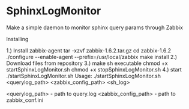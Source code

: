 SphinxLogMonitor
================

Make a simple daemon to monitor sphinx query params through Zabbix

Installing

1.) Install zabbix-agent
tar -xzvf zabbix-1.6.2.tar.gz
cd zabbix-1.6.2
./configure --enable-agent --prefix=/usr/local/zabbix
make install
2.) Download files from repository
3.) make sh executable
chmod +x startSphinxLogMonitor.sh
chmod +x stopSphinxLogMonitor.sh
4.) start  ./startSphinxLogMonitor.sh
Usage:
./startSphinxLogMonitor.sh <querylog_path> <zabbix_config_path> <sh_log>

<querylog_path> - path to query.log
<zabbix_config_path> - path to zabbix_conf.ini

